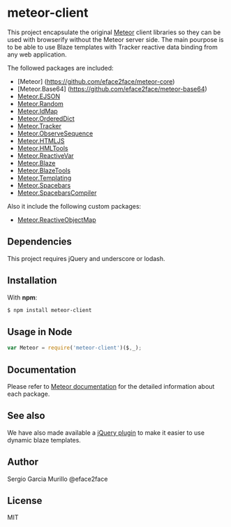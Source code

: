 # meteor-client
This project encapsulate the original [Meteor](https://www.meteor.com/) client libraries so they can be used with browserify without the Meteor server side. The main pourpose is to be able to use Blaze templates with Tracker reactive data binding from any web application.

The followed packages are included:
   * [Meteor] (https://github.com/eface2face/meteor-core)
   * [Meteor.Base64] (https://github.com/eface2face/meteor-base64)
   * [Meteor.EJSON](https://github.com/eface2face/meteor-ejson)
   * [Meteor.Random](https://github.com/eface2face/meteor-random)
   * [Meteor.IdMap](https://github.com/eface2face/meteor-id-map)
   * [Meteor.OrderedDict](https://github.com/eface2face/meteor-ordered-dict)
   * [Meteor.Tracker](https://github.com/eface2face/meteor-tracker)
   * [Meteor.ObserveSequence](https://github.com/eface2face/meteor-observe-sequence)
   * [Meteor.HTMLJS](https://github.com/eface2face/meteor-htmljs)
   * [Meteor.HMLTools](https://github.com/eface2face/meteor-html-tools)
   * [Meteor.ReactiveVar](https://github.com/eface2face/meteor-reactive-var)
   * [Meteor.Blaze](https://github.com/eface2face/meteor-blaze)
   * [Meteor.BlazeTools](https://github.com/eface2face/meteor-blaze-tools)
   * [Meteor.Templating](https://github.com/eface2face/meteor-templating)
   * [Meteor.Spacebars](https://github.com/eface2face/meteor-spacebars)
   * [Meteor.SpacebarsCompiler](https://github.com/eface2face/meteor-spacebars-compiler)

Also it include the following custom packages:
   * [Meteor.ReactiveObjectMap](https://github.com/eface2face/meteor-reactive-object-map)

## Dependencies
This project requires jQuery and underscore or lodash.

## Installation
With **npm**:

```bash
$ npm install meteor-client
```

## Usage in Node

```javascript
var Meteor = require('meteor-client')($,_);
```

## Documentation
Please refer to [Meteor documentation](http://docs.meteor.com/#/full/) for the detailed information about each package.

## See also
We have also made available a [jQuery plugin](https://github.com/eface2face/jquery-meteor-blaze) to make it easier to use dynamic blaze templates.

## Author

Sergio Garcia Murillo @eface2face

## License

MIT
